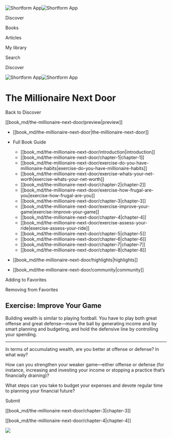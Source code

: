 ![Shortform App](/img/logo.36a2399e.svg)![Shortform App](/img/logo-dark.70c1b072.svg)

Discover

Books

Articles

My library

Search

Discover

![Shortform App](/img/logo.36a2399e.svg)![Shortform App](/img/logo-dark.70c1b072.svg)

# The Millionaire Next Door

Back to Discover

[[book_md/the-millionaire-next-door/preview|preview]]

  * [[book_md/the-millionaire-next-door|the-millionaire-next-door]]
  * Full Book Guide

    * [[book_md/the-millionaire-next-door/introduction|introduction]]
    * [[book_md/the-millionaire-next-door/chapter-1|chapter-1]]
    * [[book_md/the-millionaire-next-door/exercise-do-you-have-millionaire-habits|exercise-do-you-have-millionaire-habits]]
    * [[book_md/the-millionaire-next-door/exercise-whats-your-net-worth|exercise-whats-your-net-worth]]
    * [[book_md/the-millionaire-next-door/chapter-2|chapter-2]]
    * [[book_md/the-millionaire-next-door/exercise-how-frugal-are-you|exercise-how-frugal-are-you]]
    * [[book_md/the-millionaire-next-door/chapter-3|chapter-3]]
    * [[book_md/the-millionaire-next-door/exercise-improve-your-game|exercise-improve-your-game]]
    * [[book_md/the-millionaire-next-door/chapter-4|chapter-4]]
    * [[book_md/the-millionaire-next-door/exercise-assess-your-ride|exercise-assess-your-ride]]
    * [[book_md/the-millionaire-next-door/chapter-5|chapter-5]]
    * [[book_md/the-millionaire-next-door/chapter-6|chapter-6]]
    * [[book_md/the-millionaire-next-door/chapter-7|chapter-7]]
    * [[book_md/the-millionaire-next-door/chapter-8|chapter-8]]
  * [[book_md/the-millionaire-next-door/highlights|highlights]]
  * [[book_md/the-millionaire-next-door/community|community]]



Adding to Favorites 

Removing from Favorites 

## Exercise: Improve Your Game

Building wealth is similar to playing football. You have to play both great offense and great defense—move the ball by generating income and by smart planning and budgeting, and hold the defensive line by controlling your spending.

* * *

In terms of accumulating wealth, are you better at offense or defense? In what way?

How can you strengthen your weaker game—either offense or defense (for instance, increasing and investing your income or stopping a practice that’s financially draining)?

What steps can you take to budget your expenses and devote regular time to planning your financial future?

Submit 

[[book_md/the-millionaire-next-door/chapter-3|chapter-3]]

[[book_md/the-millionaire-next-door/chapter-4|chapter-4]]

![](https://bat.bing.com/action/0?ti=56018282&Ver=2&mid=331927f3-187a-4885-9dfb-8f5a27792c5b&sid=1711133063fa11eebdec89a8b8ae3bbc&vid=171147a063fa11eea7440fcfeb230d96&vids=0&msclkid=N&pi=0&lg=en-US&sw=800&sh=600&sc=24&nwd=1&tl=Shortform%20%7C%20The%20Millionaire%20Next%20Door&p=https%3A%2F%2Fwww.shortform.com%2Fapp%2Fbook%2Fthe-millionaire-next-door%2Fexercise-improve-your-game&r=&lt=432&evt=pageLoad&sv=1&rn=414727)
